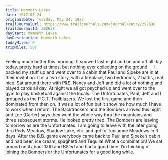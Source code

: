 ```yaml
---
title: Mammoth Lakes
date: 1977-05-24
originalDate: Tuesday, May 24, 1977
trailJournalUrl: https://www.trailjournals.com/journal/entry/292638
trailJournalId: 292638
dayStart: Mammoth Lakes
dayDestination: Mammoth Lakes
todayMiles: 0
tripMiles: 507
---
```

Feeling much better this morning. It snowed last night and on and off all day today, pretty hard at times, but nothing ever collecting on the ground.    I packed my stuff up and went over to a cabin that Paul and Sjoeke are in at their invitation. It is a two story, with a fireplace, two bedrooms, 2 baths, real nice. Sat around there with P&S, Nancy and Jeff and did a lot of nothing and played cards all day. At night we all got psyched up and went over to the gym to play basketball against the locals. The Unfortunates, Paul, Jeff and I grouped as the P.C.T. Trailblazers. We lost the first game and then dominated from then on. It was a lot of fun but it show me how much I have to work when I return. The Backtrackers and the Bombers arrived this night and Lee (Carter) says they went the whole way thru the mountains and three subsequent storms. He looked pretty tired. The Bombers are leaving tomorrow as are the Unfortunates. I am going to leave with the later going thru Reds Meadow, Shadow Lake, etc. and get to Tuolumne Meadows in 3 days. After the B.B. game everybody came back to Paul and Sjoeke’s cabin and had beer, ice cream, spaghetti and Tequila! What a combination! We sat around until about 1:00 and BS’ed and had a good time. I’m thinking of joining the Bombers or the Unfortunates for a good long while.
